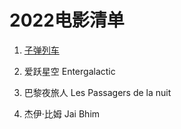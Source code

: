 # 2022电影清单

1. [子弹列车](https://www.olevod.com/index.php/vod/detail/id/38276.html)

2. 爱跃星空 Entergalactic
3. 巴黎夜旅人 Les Passagers de la nuit 
4. 杰伊·比姆 Jai Bhim